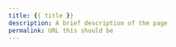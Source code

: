 ```yaml
---
title: {{ title }}
description: A brief description of the page
permalink: URL this should be
---
```

